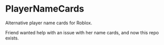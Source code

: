 # PlayerNameCards

Alternative player name cards for Roblox.

Friend wanted help with an issue with her name cards, and now this repo exists.